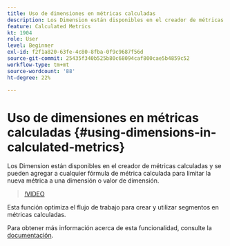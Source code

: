 ```yaml
---
title: Uso de dimensiones en métricas calculadas
description: Los Dimension están disponibles en el creador de métricas calculadas y se pueden agregar a cualquier fórmula de métrica calculada para limitar la nueva métrica a una dimensión o valor de dimensión.
feature: Calculated Metrics
kt: 1904
role: User
level: Beginner
exl-id: f2f1a820-63fe-4c80-8fba-0f9c9687f56d
source-git-commit: 25435f340b525b80c68094caf800cae5b4859c52
workflow-type: tm+mt
source-wordcount: '88'
ht-degree: 22%

---
```


# Uso de dimensiones en métricas calculadas {#using-dimensions-in-calculated-metrics}

Los Dimension están disponibles en el creador de métricas calculadas y se pueden agregar a cualquier fórmula de métrica calculada para limitar la nueva métrica a una dimensión o valor de dimensión.

>[!VIDEO](https://video.tv.adobe.com/v/23723/?quality=12&learn=on)

Esta función optimiza el flujo de trabajo para crear y utilizar segmentos en métricas calculadas.

Para obtener más información acerca de esta funcionalidad, consulte la [documentación](https://experienceleague.adobe.com/docs/analytics/components/calculated-metrics/calcmetrics-workflow/cm-build-metrics.html?lang=es).
